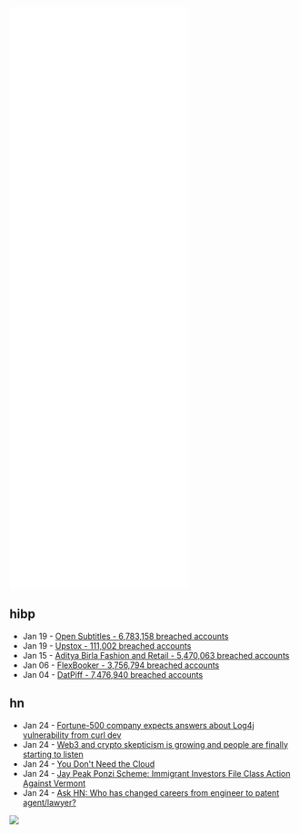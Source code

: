 ![Metrics](https://raw.githubusercontent.com/phixion/phixion/master/metrics.svg)

## hibp

<!--
for https://github.com/phixion/phixion/blob/main/.github/workflows/feeds.yml
-->
<!--START_SECTION:haveibeenpwnd-->
- Jan 19 - [Open Subtitles - 6,783,158 breached accounts](https://haveibeenpwned.com/PwnedWebsites#OpenSubtitles)
- Jan 19 - [Upstox - 111,002 breached accounts](https://haveibeenpwned.com/PwnedWebsites#Upstox)
- Jan 15 - [Aditya Birla Fashion and Retail - 5,470,063 breached accounts](https://haveibeenpwned.com/PwnedWebsites#ABFRL)
- Jan 06 - [FlexBooker - 3,756,794 breached accounts](https://haveibeenpwned.com/PwnedWebsites#FlexBooker)
- Jan 04 - [DatPiff - 7,476,940 breached accounts](https://haveibeenpwned.com/PwnedWebsites#DatPiff)
<!--END_SECTION:haveibeenpwnd-->

## hn

<!--
for https://github.com/phixion/phixion/blob/main/.github/workflows/feeds.yml
-->
<!--START_SECTION:hn-->
- Jan 24 - [Fortune-500 company expects answers about Log4j vulnerability from curl dev](https://daniel.haxx.se/blog/2022/01/24/logj4-security-inquiry-response-required/)
- Jan 24 - [Web3 and crypto skepticism is growing and people are finally starting to listen](https://www.coywolf.news/webmaster/web3-crypto-skepticism/)
- Jan 24 - [You Don't Need the Cloud](https://80daystartup.com/day-10/you-dont-need-the-cloud/)
- Jan 24 - [Jay Peak Ponzi Scheme: Immigrant Investors File Class Action Against Vermont](https://www.classaction.org/news/jay-peak-ponzi-scheme-immigrant-investors-file-class-action-against-vermont-officials-over-qburke-hotel-project)
- Jan 24 - [Ask HN: Who has changed careers from engineer to patent agent/lawyer?](https://news.ycombinator.com/item?id=30058057)
<!--END_SECTION:hn-->

<!--
for https://yhype.me
-->
![](https://hit.yhype.me/github/profile?user_id=13013670)
